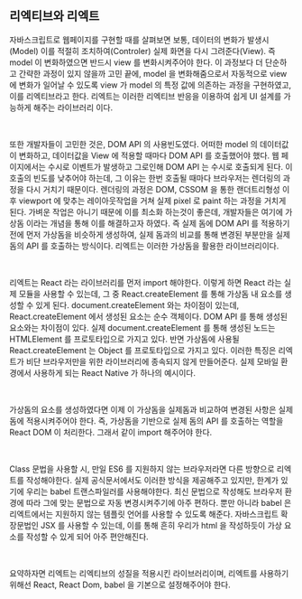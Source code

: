 ## 리엑티브와 리엑트

<p>자바스크립트로 웹페이지를 구현할 때를 살펴보면 보통, 데이터의 변화가 발생시(Model) 이를 적절히 조치하여(Controler) 실제 화면을 다시 그려준다(View). 즉 model 이 변화하였으면 반드시 view 를 변화시켜주어야 한다. 이 과정보다 더 단순하고 간략한 과정이 있지 않을까 고민 끝에, model 을 변화해줌으로서 자동적으로 view 에 변화가 일어날 수 있도록 view 가 model 의 특정 값에 의존하는 과정을 구현하였고, 이를 리엑티브라고 한다. 리엑트는 이러한 리엑티브 반응을 이용하여 쉽게 UI 설계를 가능하게 해주는 라이브러리 이다.</p><br />

<p>또한 개발자들이 고민한 것은, DOM API 의 사용빈도였다. 어떠한 model 의 데이터값이 변화하고, 데이터값을 View 에 적용할 때마다 DOM API 를 호출했어야 했다. 웹 페이지에서는 수시로 이벤트가 발생하고 그로인해 DOM API 는 수시로 호출되게 된다. 이 호출의 빈도를 낮추어야 하는데, 그 이유는 한번 호출될 때마다 브라우저는 렌더링의 과정을 다시 거치기 때문이다. 렌더링의 과정은 DOM, CSSOM 을 통한 랜더트리형성 이후 viewport 에 맞추는 레이아웃작업을 거쳐 실제 pixel 로 paint 하는 과정을 거치게 된다. 가벼운 작업은 아니기 때문에 이를 최소화 하는것이 좋은데, 개발자들은 여기에 가상돔 이라는 개념을 통해 이를 해결하고자 하였다. 즉 실제 돔에 DOM API 를 적용하기 전에 먼저 가상돔을 비슷하게 생성하여, 실제 돔과의 비교를 통해 변경된 부분만을 실제돔의 API 를 호출하는 방식이다. 리엑트는 이러한 가상돔을 활용한 라이브러리이다.</p><br />

<p>리엑트는 React 라는 라이브러리를 먼저 import 해야한다. 이렇게 하면 React 라는 실제 모듈을 사용할 수 있는데, 그 중 React.createElement 를 통해 가상돔 내 요소를 생성할 수 있게 된다. document.createElement 와는 차이점이 있는데, React.createElement 에서 생성된 요소는 순수 객체이다. DOM API 를 통해 생성된 요소와는 차이점이 있다. 실제 document.createElement 를 통해 생성된 노드는 HTMLElement 를 프로토타입으로 가지고 있다. 반면 가상돔에 사용될 React.createElement 는 Object 를 프로토타입으로 가지고 있다. 이러한 특징은 리엑트가 비단 브라우저만을 위한 라이브러리에 종속되지 않게 만들어준다. 실제 모바일 환경에서 사용하게 되는 React Native 가 하나의 예시이다.</p><br />

<p>가상돔의 요소를 생성하였다면 이제 이 가상돔을 실제돔과 비교하여 변경된 사항은 실제돔에 적용시켜주어야 한다. 즉, 가상돔을 기반으로 실제 돔의 API 를 호출하는 역할을 React DOM 이 처리한다. 그래서 같이 import 해주어야 한다.</p><br />

<p>Class 문법을 사용할 시, 만일 ES6 를 지원하지 않는 브라우저라면 다른 방향으로 리엑트를 작성해야한다. 실제 공식문서에서도 이러한 방식을 제공해주고 있지만, 한계가 있기에 우리는 babel 트랜스파일러를 사용해야한다. 최신 문법으로 작성해도 브라우저 환경에 따라 그에 맞는 문법으로 자동 변경시켜주기에 아주 편하다. 뿐만 아니라 babel 은 리엑트에서는 지원하지 않는 템플릿 언어를 사용할 수 있도록 해준다. 자바스크립트 확장문법인 JSX 를 사용할 수 있는데, 이를 통해 흔히 우리가 html 을 작성하듯이 가상 요소를 작성할 수 있게 되어 아주 편안해진다.</p><br />

<p>요약하자면 리엑트는 리엑티브의 성질을 적용시킨 라이브러리이며, 리엑트를 사용하기 위해선 React, React Dom, babel 을 기본으로 설정해주어야 한다.</p>

